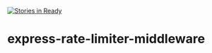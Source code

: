 [![Stories in Ready](https://badge.waffle.io/dmacdo02/express-rate-limiter-middleware.png?label=ready&title=Ready)](https://waffle.io/dmacdo02/express-rate-limiter-middleware)
# express-rate-limiter-middleware